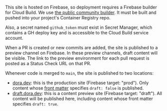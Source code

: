 This site is hosted on Firebase, so deployment requires a Firebase builder for Cloud Build. We use [the public community builder](https://github.com/GoogleCloudPlatform/cloud-builders-community/tree/master/firebase). It must be built and pushed into your project's Container Registry repo.

Also, a secret named `github_token` must exist in Secret Manager, which contains a GH deploy key and is accessible to the Cloud Build service account.

When a PR is created or new commits are added, the site is published to a preview channel on Firebase. In these preview channels, draft content will be visible. The link to the preview environment for each pull request is posted as a Status Check URL on that PR.

Whenever code is merged to `main`, the site is published to two locations:
- [dora.dev](https://dora.dev): this is the production site (Firebase target: "prod"). Only content whose [front matter](https://gohugo.io/content-management/front-matter/) specifies `draft: false` is published.
- [draft.dora.dev](https://draft.dora.dev): this is a content preview site (Firebase target: "draft"). All content will be published here, including content whose front matter specifies `draft: true`.